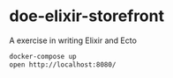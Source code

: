 # doe-elixir-storefront
A exercise in writing Elixir and Ecto

```bash
docker-compose up
open http://localhost:8080/

```